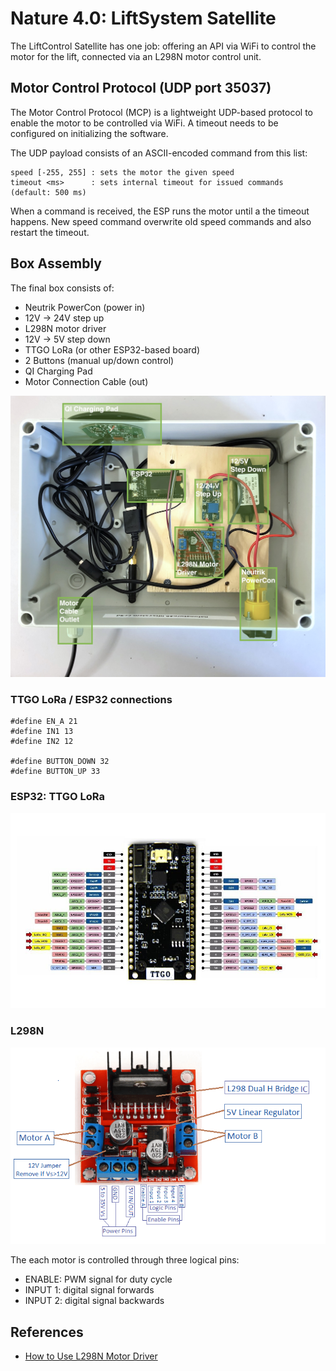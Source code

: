 # Nature 4.0: LiftSystem Satellite

The LiftControl Satellite has one job: offering an API via WiFi to control the motor for the lift, connected via an L298N motor control unit.


## Motor Control Protocol (UDP port 35037)
 
The Motor Control Protocol (MCP) is a lightweight UDP-based protocol to enable the motor to be controlled via WiFi. A timeout needs to be configured on initializing the software.

The UDP payload consists of an ASCII-encoded command from this list:

```
speed [-255, 255] : sets the motor the given speed
timeout <ms>      : sets internal timeout for issued commands (default: 500 ms)
``` 

When a command is received, the ESP runs the motor until a the timeout happens. New speed command overwrite old speed commands and also restart the timeout.

## Box Assembly

The final box consists of:

 - Neutrik PowerCon (power in)
 - 12V -> 24V step up
 - L298N motor driver
 - 12V -> 5V step down
 - TTGO LoRa (or other ESP32-based board)
 - 2 Buttons (manual up/down control)
 - QI Charging Pad
 - Motor Connection Cable (out)

![Assembled Box](liftsystem-assembly.jpg)

### TTGO LoRa / ESP32 connections

```
#define EN_A 21
#define IN1 13
#define IN2 12

#define BUTTON_DOWN 32
#define BUTTON_UP 33
```

### ESP32: TTGO LoRa

![TTGO LoRa Pinout](ttgo-lora-pinout.jpg)

### L298N 

![L298N Motor Controller Pinout](l298n-pinout.png)

The each motor is controlled through three logical pins:

 - ENABLE: PWM signal for duty cycle
 - INPUT 1: digital signal forwards
 - INPUT 2: digital signal backwards

## References

- [How to Use L298N Motor Driver](https://www.teachmemicro.com/use-l298n-motor-driver/)
